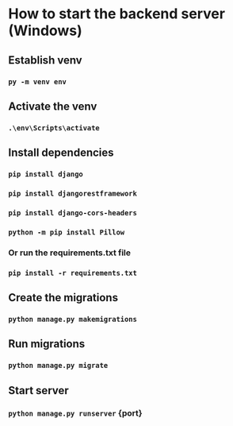 # How to start the backend server (Windows)

## Establish venv

### `py -m venv env`

## Activate the venv

### `.\env\Scripts\activate`

## Install dependencies

### `pip install django`

### `pip install djangorestframework`

### `pip install django-cors-headers`

### `python -m pip install Pillow`

### Or run the requirements.txt file

### `pip install -r requirements.txt`

## Create the migrations

### `python manage.py makemigrations`

## Run migrations

### `python manage.py migrate`


## Start server

### `python manage.py runserver` {port} 